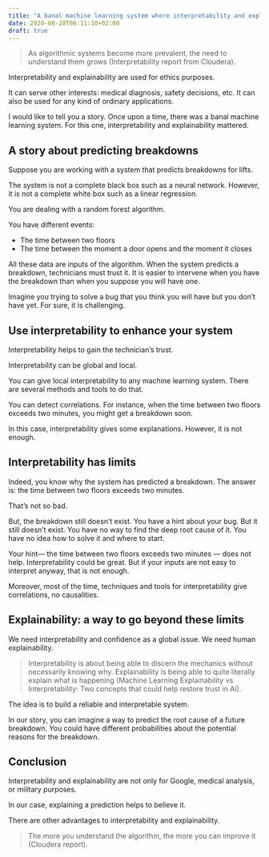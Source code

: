 ```yaml
---
title: "A banal machine learning system where interpretability and explainability matter"
date: 2020-08-28T06:11:10+02:00
draft: true
---
```


> As algorithmic systems become more prevalent, the need to understand them grows (Interpretability report from Cloudera).

Interpretability and explainability are used for ethics purposes.

It can serve other interests: medical diagnosis, safety decisions, etc.
It can also be used for any kind of ordinary applications.

I would like to tell you a story. Once upon a time, there was a banal machine learning system. For this one, interpretability and explainability mattered.

## A story about predicting breakdowns

Suppose you are working with a system that predicts breakdowns for lifts.

The system is not a complete black box such as a neural network. However, it is not a complete white box such as a linear regression.

You are dealing with a random forest algorithm.

You have different events:
- The time between two floors
- The time between the moment a door opens and the moment it closes
 
All these data are inputs of the algorithm. When the system predicts a breakdown, technicians must trust it. It is easier to intervene when you have the breakdown than when you suppose you will have one.

Imagine you trying to solve a bug that you think you will have but you don’t have yet. For sure, it is challenging.

## Use interpretability to enhance your system

Interpretability helps to gain the technician’s trust.

Interpretability can be global and local.

You can give local interpretability to any machine learning system. There are several methods and tools to do that.

You can detect correlations. For instance, when the time between two floors exceeds two minutes, you might get a breakdown soon.

In this case, interpretability gives some explanations. However, it is not enough.

## Interpretability has limits

Indeed, you know why the system has predicted a breakdown. The answer is: the time between two floors exceeds two minutes.

That’s not so bad.

But, the breakdown still doesn’t exist. You have a hint about your bug. But it still doesn’t exist. You have no way to find the deep root cause of it. You have no idea how to solve it and where to start.

Your hint— the time between two floors exceeds two minutes — does not help.
Interpretability could be great. But if your inputs are not easy to interpret anyway, that is not enough.

Moreover, most of the time, techniques and tools for interpretability give correlations, no causalities.

## Explainability: a way to go beyond these limits

We need interpretability and confidence as a global issue. We need human explainability.

> Interpretability is about being able to discern the mechanics without necessarily knowing why. Explainability is being able to quite literally explain what is happening (Machine Learning Explainability vs Interpretability: Two concepts that could help restore trust in AI).

The idea is to build a reliable and interpretable system.

In our story, you can imagine a way to predict the root cause of a future breakdown. You could have different probabilities about the potential reasons for the breakdown.

## Conclusion

Interpretability and explainability are not only for Google, medical analysis, or military purposes.

In our case, explaining a prediction helps to believe it.

There are other advantages to interpretability and explainability. 

>The more you understand the algorithm, the more you can improve it (Cloudera report).


